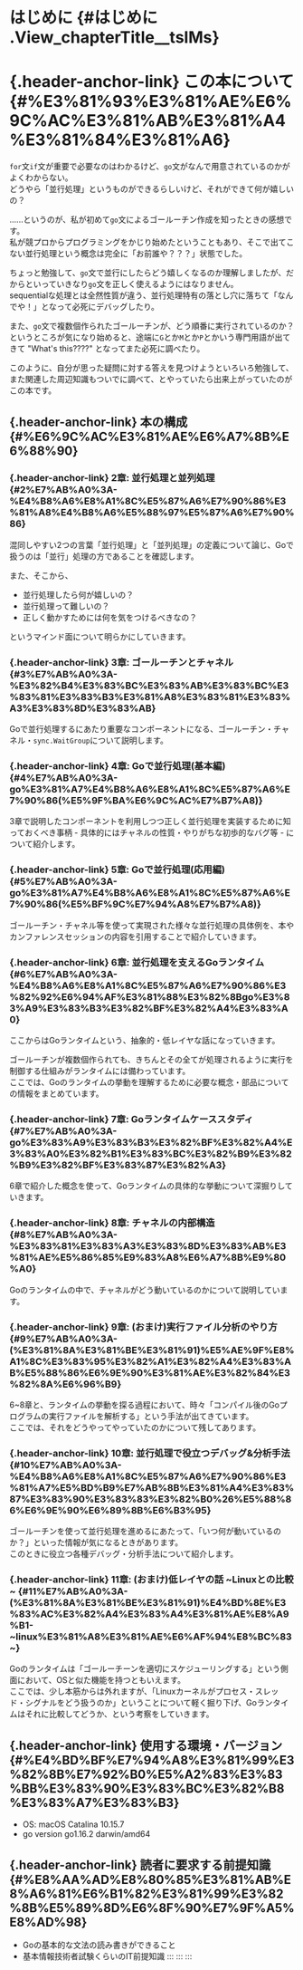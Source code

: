 # はじめに {#はじめに .View_chapterTitle__tslMs}

# [](#%E3%81%93%E3%81%AE%E6%9C%AC%E3%81%AB%E3%81%A4%E3%81%84%E3%81%A6){.header-anchor-link} この本について {#%E3%81%93%E3%81%AE%E6%9C%AC%E3%81%AB%E3%81%A4%E3%81%84%E3%81%A6}

`for`文`if`文が重要で必要なのはわかるけど、`go`文がなんで用意されているのかがよくわからない。\
どうやら「並行処理」というものができるらしいけど、それができて何が嬉しいの？

......というのが、私が初めて`go`文によるゴールーチン作成を知ったときの感想です。\
私が競プロからプログラミングをかじり始めたということもあり、そこで出てこない並行処理という概念は完全に「お前誰や？？？」状態でした。

ちょっと勉強して、`go`文で並行にしたらどう嬉しくなるのか理解しましたが、だからといっていきなり`go`文を正しく使えるようにはなりません。\
sequentialな処理とは全然性質が違う、並行処理特有の落とし穴に落ちて「なんでや！」となって必死にデバッグしたり。

また、`go`文で複数個作られたゴールーチンが、どう順番に実行されているのか？というところが気になり始めると、途端に`G`とか`M`とか`P`とかいう専門用語が出てきて
\"What\'s this????\" となってまた必死に調べたり。

このように、自分が思った疑問に対する答えを見つけようといろいろ勉強して、また関連した周辺知識もついでに調べて、とやっていたら出来上がっていたのがこの本です。

## [](#%E6%9C%AC%E3%81%AE%E6%A7%8B%E6%88%90){.header-anchor-link} 本の構成 {#%E6%9C%AC%E3%81%AE%E6%A7%8B%E6%88%90}

### [](#2%E7%AB%A0%3A-%E4%B8%A6%E8%A1%8C%E5%87%A6%E7%90%86%E3%81%A8%E4%B8%A6%E5%88%97%E5%87%A6%E7%90%86){.header-anchor-link} 2章: 並行処理と並列処理 {#2%E7%AB%A0%3A-%E4%B8%A6%E8%A1%8C%E5%87%A6%E7%90%86%E3%81%A8%E4%B8%A6%E5%88%97%E5%87%A6%E7%90%86}

混同しやすい2つの言葉「並行処理」と「並列処理」の定義について論じ、Goで扱うのは「並行」処理の方であることを確認します。

また、そこから、

-   並行処理したら何が嬉しいの？
-   並行処理って難しいの？
-   正しく動かすためには何を気をつけるべきなの？

というマインド面について明らかにしていきます。

### [](#3%E7%AB%A0%3A-%E3%82%B4%E3%83%BC%E3%83%AB%E3%83%BC%E3%83%81%E3%83%B3%E3%81%A8%E3%83%81%E3%83%A3%E3%83%8D%E3%83%AB){.header-anchor-link} 3章: ゴールーチンとチャネル {#3%E7%AB%A0%3A-%E3%82%B4%E3%83%BC%E3%83%AB%E3%83%BC%E3%83%81%E3%83%B3%E3%81%A8%E3%83%81%E3%83%A3%E3%83%8D%E3%83%AB}

Goで並行処理するにあたり重要なコンポーネントになる、ゴールーチン・チャネル・`sync.WaitGroup`について説明します。

### [](#4%E7%AB%A0%3A-go%E3%81%A7%E4%B8%A6%E8%A1%8C%E5%87%A6%E7%90%86(%E5%9F%BA%E6%9C%AC%E7%B7%A8)){.header-anchor-link} 4章: Goで並行処理(基本編) {#4%E7%AB%A0%3A-go%E3%81%A7%E4%B8%A6%E8%A1%8C%E5%87%A6%E7%90%86(%E5%9F%BA%E6%9C%AC%E7%B7%A8)}

3章で説明したコンポーネントを利用しつつ正しく並行処理を実装するために知っておくべき事柄 -
具体的にはチャネルの性質・やりがちな初歩的なバグ等 -
について紹介します。

### [](#5%E7%AB%A0%3A-go%E3%81%A7%E4%B8%A6%E8%A1%8C%E5%87%A6%E7%90%86(%E5%BF%9C%E7%94%A8%E7%B7%A8)){.header-anchor-link} 5章: Goで並行処理(応用編) {#5%E7%AB%A0%3A-go%E3%81%A7%E4%B8%A6%E8%A1%8C%E5%87%A6%E7%90%86(%E5%BF%9C%E7%94%A8%E7%B7%A8)}

ゴールーチン・チャネル等を使って実現された様々な並行処理の具体例を、本やカンファレンスセッションの内容を引用することで紹介していきます。

### [](#6%E7%AB%A0%3A-%E4%B8%A6%E8%A1%8C%E5%87%A6%E7%90%86%E3%82%92%E6%94%AF%E3%81%88%E3%82%8Bgo%E3%83%A9%E3%83%B3%E3%82%BF%E3%82%A4%E3%83%A0){.header-anchor-link} 6章: 並行処理を支えるGoランタイム {#6%E7%AB%A0%3A-%E4%B8%A6%E8%A1%8C%E5%87%A6%E7%90%86%E3%82%92%E6%94%AF%E3%81%88%E3%82%8Bgo%E3%83%A9%E3%83%B3%E3%82%BF%E3%82%A4%E3%83%A0}

ここからはGoランタイムという、抽象的・低レイヤな話になっていきます。

ゴールーチンが複数個作られても、きちんとその全てが処理されるように実行を制御する仕組みがランタイムには備わっています。\
ここでは、Goのランタイムの挙動を理解するために必要な概念・部品についての情報をまとめています。

### [](#7%E7%AB%A0%3A-go%E3%83%A9%E3%83%B3%E3%82%BF%E3%82%A4%E3%83%A0%E3%82%B1%E3%83%BC%E3%82%B9%E3%82%B9%E3%82%BF%E3%83%87%E3%82%A3){.header-anchor-link} 7章: Goランタイムケーススタディ {#7%E7%AB%A0%3A-go%E3%83%A9%E3%83%B3%E3%82%BF%E3%82%A4%E3%83%A0%E3%82%B1%E3%83%BC%E3%82%B9%E3%82%B9%E3%82%BF%E3%83%87%E3%82%A3}

6章で紹介した概念を使って、Goランタイムの具体的な挙動について深掘りしていきます。

### [](#8%E7%AB%A0%3A-%E3%83%81%E3%83%A3%E3%83%8D%E3%83%AB%E3%81%AE%E5%86%85%E9%83%A8%E6%A7%8B%E9%80%A0){.header-anchor-link} 8章: チャネルの内部構造 {#8%E7%AB%A0%3A-%E3%83%81%E3%83%A3%E3%83%8D%E3%83%AB%E3%81%AE%E5%86%85%E9%83%A8%E6%A7%8B%E9%80%A0}

Goのランタイムの中で、チャネルがどう動いているのかについて説明しています。

### [](#9%E7%AB%A0%3A-(%E3%81%8A%E3%81%BE%E3%81%91)%E5%AE%9F%E8%A1%8C%E3%83%95%E3%82%A1%E3%82%A4%E3%83%AB%E5%88%86%E6%9E%90%E3%81%AE%E3%82%84%E3%82%8A%E6%96%B9){.header-anchor-link} 9章: (おまけ)実行ファイル分析のやり方 {#9%E7%AB%A0%3A-(%E3%81%8A%E3%81%BE%E3%81%91)%E5%AE%9F%E8%A1%8C%E3%83%95%E3%82%A1%E3%82%A4%E3%83%AB%E5%88%86%E6%9E%90%E3%81%AE%E3%82%84%E3%82%8A%E6%96%B9}

6\~8章と、ランタイムの挙動を探る過程において、時々「コンパイル後のGoプログラムの実行ファイルを解析する」という手法が出てきています。\
ここでは、それをどうやってやっていたのかについて残してあります。

### [](#10%E7%AB%A0%3A-%E4%B8%A6%E8%A1%8C%E5%87%A6%E7%90%86%E3%81%A7%E5%BD%B9%E7%AB%8B%E3%81%A4%E3%83%87%E3%83%90%E3%83%83%E3%82%B0%26%E5%88%86%E6%9E%90%E6%89%8B%E6%B3%95){.header-anchor-link} 10章: 並行処理で役立つデバッグ&分析手法 {#10%E7%AB%A0%3A-%E4%B8%A6%E8%A1%8C%E5%87%A6%E7%90%86%E3%81%A7%E5%BD%B9%E7%AB%8B%E3%81%A4%E3%83%87%E3%83%90%E3%83%83%E3%82%B0%26%E5%88%86%E6%9E%90%E6%89%8B%E6%B3%95}

ゴールーチンを使って並行処理を進めるにあたって、「いつ何が動いているのか？」といった情報が気になるときがあります。\
このときに役立つ各種デバッグ・分析手法について紹介します。

### [](#11%E7%AB%A0%3A-(%E3%81%8A%E3%81%BE%E3%81%91)%E4%BD%8E%E3%83%AC%E3%82%A4%E3%83%A4%E3%81%AE%E8%A9%B1-~linux%E3%81%A8%E3%81%AE%E6%AF%94%E8%BC%83~){.header-anchor-link} 11章: (おまけ)低レイヤの話 \~Linuxとの比較\~ {#11%E7%AB%A0%3A-(%E3%81%8A%E3%81%BE%E3%81%91)%E4%BD%8E%E3%83%AC%E3%82%A4%E3%83%A4%E3%81%AE%E8%A9%B1-~linux%E3%81%A8%E3%81%AE%E6%AF%94%E8%BC%83~}

Goのランタイムは「ゴールーチーンを適切にスケジューリングする」という側面において、OSと似た機能を持つともいえます。\
ここでは、少し本筋からは外れますが、「Linuxカーネルがプロセス・スレッド・シグナルをどう扱うのか」ということについて軽く掘り下げ、Goランタイムはそれに比較してどうか、という考察をしていきます。

## [](#%E4%BD%BF%E7%94%A8%E3%81%99%E3%82%8B%E7%92%B0%E5%A2%83%E3%83%BB%E3%83%90%E3%83%BC%E3%82%B8%E3%83%A7%E3%83%B3){.header-anchor-link} 使用する環境・バージョン {#%E4%BD%BF%E7%94%A8%E3%81%99%E3%82%8B%E7%92%B0%E5%A2%83%E3%83%BB%E3%83%90%E3%83%BC%E3%82%B8%E3%83%A7%E3%83%B3}

-   OS: macOS Catalina 10.15.7
-   go version go1.16.2 darwin/amd64

## [](#%E8%AA%AD%E8%80%85%E3%81%AB%E8%A6%81%E6%B1%82%E3%81%99%E3%82%8B%E5%89%8D%E6%8F%90%E7%9F%A5%E8%AD%98){.header-anchor-link} 読者に要求する前提知識 {#%E8%AA%AD%E8%80%85%E3%81%AB%E8%A6%81%E6%B1%82%E3%81%99%E3%82%8B%E5%89%8D%E6%8F%90%E7%9F%A5%E8%AD%98}

-   Goの基本的な文法の読み書きができること
-   基本情報技術者試験くらいのIT前提知識
:::
:::
:::

